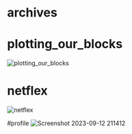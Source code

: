 # archives

# plotting_our_blocks

![plotting_our_blocks](https://github.com/Lenddy/archives/assets/87032108/6f905f12-874e-4829-8551-3bc58fed1941)

# netflex

![netflex](https://github.com/Lenddy/archives/assets/87032108/6d9768cb-0305-4d55-b5d0-993fda00af31)

#profile
![Screenshot 2023-09-12 211412](https://github.com/Lenddy/archives/assets/87032108/def242d9-3204-409a-86ad-faafcfa21d11)
